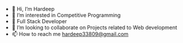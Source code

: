 - 👋 Hi, I’m Hardeep
- 👀 I’m interested in Competitive Programming
- 🌱 Full Stack Developer
- 💞️ I’m looking to collaborate on Projects related to Web development
- 📫 How to reach me hardeep33809@gmail.com
